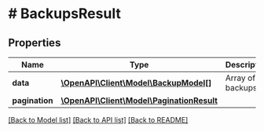 # # BackupsResult

## Properties

Name | Type | Description | Notes
------------ | ------------- | ------------- | -------------
**data** | [**\OpenAPI\Client\Model\BackupModel[]**](BackupModel.md) | Array of backups. |
**pagination** | [**\OpenAPI\Client\Model\PaginationResult**](PaginationResult.md) |  |

[[Back to Model list]](../../README.md#models) [[Back to API list]](../../README.md#endpoints) [[Back to README]](../../README.md)
